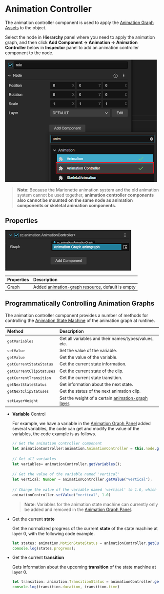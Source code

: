 # Animation Controller

The animation controller component is used to apply the [Animation Graph Assets](animation-graph.md) to the object.

Select the node in **Hierarchy** panel where you need to apply the animation graph, and then click **Add Component -> Animation -> Animation Controller** below in **Inspector** panel to add an animation controller component to the node.

![add-animation-controller](animation-controller/add-animation-controller.png)

> **Note**: Because the Marionette animation system and the old animation system cannot be used together, **animation controller components also cannot be mounted on the same node as animation components or skeletal animation components**.

## Properties

![animation-controller](animation-graph/animation-controller.png)

| Properties | Description |
| :---- | :----------- |
| Graph | Added [animation-graph resource](animation-graph.md), default is empty |

## Programmatically Controlling Animation Graphs

The animation controller component provides a number of methods for controlling the [Animation State Machine](animation-graph-basics.md) of the animation graph at runtime.

| Method | Description |
| :----------------------- | :----------------------- |
| `getVariables` | Get all variables and their names/types/values, etc. ||
| `setValue` | Set the value of the variable.             | `getValue
| `getValue` | Get the value of the variable.             | `getValue
| `getCurrentStateStatus` | Get the current state information.       | `getCurrentStateStatus`
| `getCurrentClipStatuses` | Get the current state of the clip.  | `getCurrentClipStatuses`
| `getCurrentTransition` | Get the current state transition.       | `getCurrentClipStatuses`
| `getNextStateStatus` | Get information about the next state.     | `getNextStateStatus
| `getNextClipStatuses` | Get the status of the next animation clip.  | `setLayerWeight
| `setLayerWeight` | Set the weight of a certain [animation-graph layer](animation-graph-layer.md). | |

- **Variable** Control

    For example, we have a variable in the [Animation Graph Panel](./animation-graph-panel.md#Variables) added several variables, the code can get and modify the value of the variables, the code example is as follows.

    ```ts
    // Get the animation controller component    
    let animationController:animation.AnimationController = this.node.getComponent(animation.AnimationController)

    // Get all variables
    let variables= animationController.getVariables();

    // Get the value of the variable named 'vertical'
    let vertical: Number = animationController.getValue("vertical");

    // Change the value of the variable named 'vertical' to 1.0, which will calculate the conditional transition on the next update frame
    animationController.setValue("vertical", 1.0)
    ```

    > **Note**: Variables for the animation state machine can currently only be added and removed in the [Animation Graph Panel](animation-graph-panel.md#Variables).

- Get the current **state**

    Get the normalized progress of the current **state** of the state machine at layer 0, with the following code example.

    ```ts
    let states: animation.MotionStateStatus = animationController.getCurrentStateStatus(0)
    console.log(states.progress);
    ```

- Get the current **transition**

    Gets information about the upcoming **transition** of the state machine at layer 0.

    ```ts
    let transition: animation.TransitionStatus = animationController.getCurrentTransition(0)
    console.log(transition.duration, transition.time)
    ```
